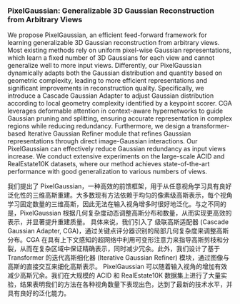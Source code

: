 ### PixelGaussian: Generalizable 3D Gaussian Reconstruction from Arbitrary Views

We propose PixelGaussian, an efficient feed-forward framework for learning generalizable 3D Gaussian reconstruction from arbitrary views. Most existing methods rely on uniform pixel-wise Gaussian representations, which learn a fixed number of 3D Gaussians for each view and cannot generalize well to more input views. Differently, our PixelGaussian dynamically adapts both the Gaussian distribution and quantity based on geometric complexity, leading to more efficient representations and significant improvements in reconstruction quality. Specifically, we introduce a Cascade Gaussian Adapter to adjust Gaussian distribution according to local geometry complexity identified by a keypoint scorer. CGA leverages deformable attention in context-aware hypernetworks to guide Gaussian pruning and splitting, ensuring accurate representation in complex regions while reducing redundancy. Furthermore, we design a transformer-based Iterative Gaussian Refiner module that refines Gaussian representations through direct image-Gaussian interactions. Our PixelGaussian can effectively reduce Gaussian redundancy as input views increase. We conduct extensive experiments on the large-scale ACID and RealEstate10K datasets, where our method achieves state-of-the-art performance with good generalization to various numbers of views.

我们提出了 PixelGaussian，一种高效的前馈框架，用于从任意视角学习具有良好泛化性的三维高斯重建。大多数现有方法依赖于均匀的像素级高斯表示，每个视角学习固定数量的三维高斯，因此无法在输入视角增多时很好地泛化。与之不同的是，PixelGaussian 根据几何复杂度动态调整高斯分布和数量，从而实现更高效的表示，并显著提升重建质量。
具体来说，我们引入了 级联高斯适配器 (Cascade Gaussian Adapter, CGA)，通过关键点评分器识别的局部几何复杂度来调整高斯分布。CGA 在具有上下文感知的超网络中利用可变形注意力来指导高斯剪枝和分裂，从而在复杂区域中保证精确表示，同时减少冗余。此外，我们设计了基于 Transformer 的迭代高斯细化器 (Iterative Gaussian Refiner) 模块，通过图像与高斯的直接交互来细化高斯表示。
PixelGaussian 可以随着输入视角的增加有效减少高斯冗余。我们在大规模的 ACID 和 RealEstate10K 数据集上进行了大量实验，结果表明我们的方法在各种视角数量下表现出色，达到了最新的技术水平，并具有良好的泛化能力。
